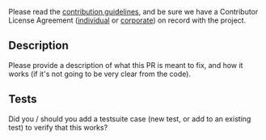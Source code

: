 Please read the [contribution guidelines](https://github.com/OpenImageIO/oiio/blob/master/CONTRIBUTING.md),
and be sure we have a Contributor License Agreement ([individual](https://github.com/OpenImageIO/oiio/blob/master/src/doc/CLA-INDIVIDUAL) or
[corporate](https://github.com/OpenImageIO/oiio/blob/master/src/doc/CLA-CORPORATE))
on record with the project.

## Description

Please provide a description of what this PR is meant to fix,
and how it works (if it's not going to be very clear from the code).

## Tests

Did you / should you add a testsuite case (new test, or add to an existing
test) to verify that this works?


